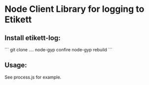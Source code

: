 Node Client Library for logging to Etikett
==========================================

Install etikett-log:
--------------------

´´´
git clone ....
node-gyp confire
node-gyp rebuild
´´´

Usage:
------

See process.js for example.
